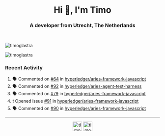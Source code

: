<h1 align="center">Hi 👋, I'm Timo</h1>
<h3 align="center">A developer from Utrecht, The Netherlands</h3>
<br/>
<!-- https://github.com/rahuldkjain/github-profile-readme-generator --!>

<p align="left"><img src="https://github-readme-stats.vercel.app/api?username=timoglastra&show_icons=true&count_private=tru" alt="timoglastra" /></p>
<p align="left"><img src="https://github-readme-stats.vercel.app/api/top-langs/?username=timoglastra&layout=compact" alt="timoglastra" /><p>

<h3>Recent Activity</h3>

<!--START_SECTION:activity-->
1. 🗣 Commented on [#64](https://github.com//hyperledger/aries-framework-javascript/issues/64) in [hyperledger/aries-framework-javascript](https://github.com//hyperledger/aries-framework-javascript)
2. 🗣 Commented on [#92](https://github.com//hyperledger/aries-agent-test-harness/issues/92) in [hyperledger/aries-agent-test-harness](https://github.com//hyperledger/aries-agent-test-harness)
3. 🗣 Commented on [#79](https://github.com//hyperledger/aries-framework-javascript/issues/79) in [hyperledger/aries-framework-javascript](https://github.com//hyperledger/aries-framework-javascript)
4. ❗️ Opened issue [#91](https://github.com//hyperledger/aries-framework-javascript/issues/91) in [hyperledger/aries-framework-javascript](https://github.com//hyperledger/aries-framework-javascript)
5. 🗣 Commented on [#90](https://github.com//hyperledger/aries-framework-javascript/issues/90) in [hyperledger/aries-framework-javascript](https://github.com//hyperledger/aries-framework-javascript)
<!--END_SECTION:activity-->

---

<p align="center">
<a href="https://twitter.com/timoglastra" target="blank"><img align="center" src="https://cdn.jsdelivr.net/npm/simple-icons@3.0.1/icons/twitter.svg" alt="timoglastra" height="30" width="30" /></a>
<a href="https://linkedin.com/in/timoglastra" target="blank"><img align="center" src="https://cdn.jsdelivr.net/npm/simple-icons@3.0.1/icons/linkedin.svg" alt="timoglastra" height="30" width="30" /></a>
</p>



